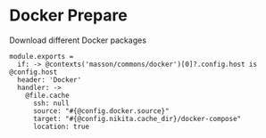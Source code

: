 # Docker Prepare

Download different Docker packages

    module.exports =
      if: -> @contexts('masson/commons/docker')[0]?.config.host is @config.host
      header: 'Docker'
      handler: ->
        @file.cache
          ssh: null
          source: "#{@config.docker.source}"
          target: "#{@config.nikita.cache_dir}/docker-compose"
          location: true

